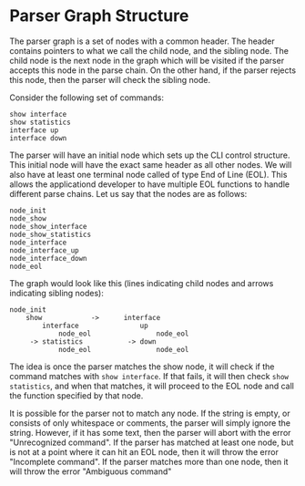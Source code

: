 Parser Graph Structure
======================

The parser graph is a set of nodes with a common header. The header contains
pointers to what we call the child node, and the sibling node. The child node
is the next node in the graph which will be visited if the parser accepts this
node in the parse chain. On the other hand, if the parser rejects this node,
then the parser will check the sibling node.

Consider the following set of commands:

    show interface
    show statistics
    interface up
    interface down

The parser will have an initial node which sets up the CLI control structure.
This initial node will have the exact same header as all other nodes. We will
also have at least one terminal node called of type End of Line (EOL). This
allows the applicationd developer to have multiple EOL functions to handle
different parse chains. Let us say that the nodes are as follows:

    node_init
    node_show
    node_show_interface
    node_show_statistics
    node_interface
    node_interface_up
    node_interface_down
    node_eol

The graph would look like this (lines indicating child nodes and arrows
indicating sibling nodes):

    node_init
        show            ->      interface
            interface               up
                node_eol                node_eol
         -> statistics           -> down
                node_eol                node_eol

The idea is once the parser matches the show node, it will check if the command
matches with `show interface`. If that fails, it will then check `show
statistics`, and when that matches, it will proceed to the EOL node and call
the function specified by that node.

It is possible for the parser not to match any node. If the string is empty,
or consists of only whitespace or comments, the parser will simply ignore the
string. However, if it has some text, then the parser will abort with the
error "Unrecognized command". If the parser has matched at least one node, but
is not at a point where it can hit an EOL node, then it will throw the error
"Incomplete command". If the parser matches more than one node, then it will
throw the error "Ambiguous command"
